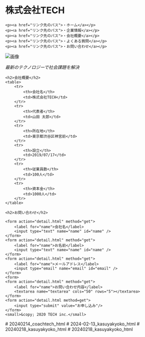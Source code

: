 <!DOCTYPE html>
<html lang="ja">
<head>
    <meta charset="UTF-8">
    <meta name="viewport" content="width=device-width, initial-scale=1.0">
    <title>株式会社TECH</title>
</head>
<body>
  <h1>株式会社TECH</h1>
    
    <p><a href="リンク先のパス">・ホーム</a></p>
    <p><a href="リンク先のパス">・企業情報</a></p>
    <p><a href="リンク先のパス">・会社概要</a></p>
    <p><a href="リンク先のパス">・よくある質問</a></p>
    <p><a href="リンク先のパス">・お問い合わせ</a></p>
</body>
    <img src="img/mv 5.png" alt="画像">
    <p><em>最新のテクノロジーで社会課題を解決</em></p>

    <h2>会社概要</h2>
    <table>
        <tr>
            <th>会社名</th>
            <td>株式会社TECH</td>
        </tr>
        <tr>
            <th>代表者</th>
            <td>山田 太郎</td>
        </tr>
        <tr>
            <th>所在地</th>
            <td>東京都渋谷区神宮前</td>
        </tr>
        <tr>
            <th>設立</th>
            <td>2019/07/17</td>
        </tr>
        <tr>
            <th>従業員数</th>
            <td>100人</td>
        </tr>
        <tr>
            <th>資本金</th>
            <td>1000人</td>
        </tr>
    </table>

    <h2>お問い合わせ</h2>

    <form action="detail.html" method="get">
        <label for="name">会社名</label>
        <input type="text" name="name" id="name" />
    </form>
    <form action="detail.html" method="get">
        <label for="name">お名前</label>
        <input type="text" name="name" id="name" />
    </form>
    <form action="detail.html" method="get">
        <label for="name">メールアドレス</label>
        <input type="email" name="email" id="email" />
    </form>
    <form>
    <form action="detail.html" method="get">
        <label for="name">お問い合わせ内容</label>
        <textarea name="textarea" cols="50" rows="5"></textarea>
    </form>
    <form action="detail.html method=get">
        <input type="submit" value="お申し込み"/>
    </form>
    <small>&copy; 2020 TECH inc.</small>

</body>
</html>
# 20240214_coachtech_html
# 2024-02-13_kasuyakyoko_html
# 20240218_kasuyakyoko_html
# 20240218_kasuyakyoko_html
